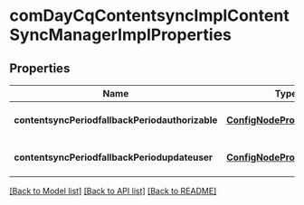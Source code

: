 # comDayCqContentsyncImplContentSyncManagerImplProperties

## Properties
Name | Type | Description | Notes
------------ | ------------- | ------------- | -------------
**contentsyncPeriodfallbackPeriodauthorizable** | [**ConfigNodePropertyString**](ConfigNodePropertyString.md) |  | [optional] [default to null]
**contentsyncPeriodfallbackPeriodupdateuser** | [**ConfigNodePropertyString**](ConfigNodePropertyString.md) |  | [optional] [default to null]

[[Back to Model list]](../README.md#documentation-for-models) [[Back to API list]](../README.md#documentation-for-api-endpoints) [[Back to README]](../README.md)


